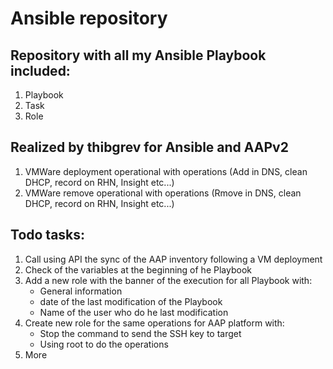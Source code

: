# Ansible repository  

## Repository with all my Ansible Playbook included:  
1. Playbook  
2. Task  
3. Role  

## Realized by thibgrev for Ansible and AAPv2  
1. VMWare deployment operational with operations (Add in DNS, clean DHCP, record on RHN, Insight etc...)   
2. VMWare remove operational with operations (Rmove in DNS, clean DHCP, record on RHN, Insight etc...)  

## Todo tasks:   
1. Call using API the sync of the AAP inventory following a VM deployment   
2. Check of the variables at the beginning of he Playbook   
3. Add a new role with the banner of the execution for all Playbook with:   
   - General information   
   - date of the last modification of the Playbook   
   - Name of the user who do he last modification   
4. Create new role for the same operations for AAP platform with:   
   - Stop the command to send the SSH key to target   
   - Using root to do the operations   
5. More   
